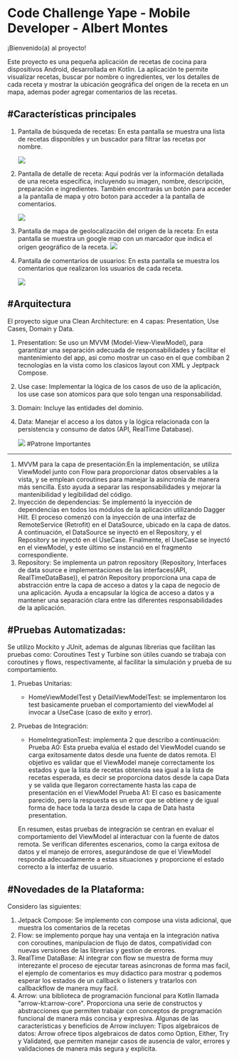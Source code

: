 
Code Challenge Yape - Mobile Developer - Albert Montes
======================================================

¡Bienvenido(a) al proyecto!

Este proyecto es una pequeña aplicación de recetas de cocina para dispositivos Android, desarrollada en Kotlin. La aplicación te permite visualizar recetas, buscar por nombre o ingredientes, ver los detalles de cada receta y mostrar la ubicación geográfica del origen de la receta en un mapa, ademas poder agregar comentarios de las recetas.



#Características principales
---------------------------
1. Pantalla de búsqueda de recetas: En esta pantalla se muestra una lista de recetas disponibles y un buscador para filtrar las recetas por nombre.

   ![](static/captura_app2.jpg)

2. Pantalla de detalle de receta: Aquí podrás ver la información detallada de una receta específica, incluyendo su imagen, nombre, descripción, preparación e ingredientes. También encontrarás un botón para acceder a la pantalla de mapa y otro boton para acceder a la pantalla de comentarios.

   ![](static/captura_detalle2.jpg)

3. Pantalla de mapa de geolocalización del origen de la receta: En esta pantalla se muestra un google map con un marcador que indica el origen geográfico de la receta.
   ![](static/captura_mapa2.jpg)

4. Pantalla de comentarios de usuarios: En esta pantalla se muestra los comentarios que realizaron los usuarios de cada receta.
   
   ![](static/captura_comentario2.jpg)


#Arquitectura
-----------------------

El proyecto sigue una Clean Architecture: en 4 capas: Presentation, Use Cases, Domain y Data.

1. Presentation: Se uso un MVVM (Model-View-ViewModel), para garantizar una separación adecuada de responsabilidades y facilitar el mantenimiento del app, asi como mostrar un caso en el que combiban 2 tecnologías en la vista como los clasicos layout con XML y Jeptpack Compose. 
2. Use case: Implementar la lógica de los casos de uso de la aplicación, los use case son atomicos para que solo tengan una responsabilidad.
3. Domain: Incluye las entidades del dominio.
4. Data: Manejar el acceso a los datos y la lógica relacionada con la persistencia y consumo de datos (API, RealTime Database).

   ![](static/diagrama_c_a.png)
#Patrone Importantes
---------

1. MVVM para la capa de presentación:En la implementación, se utiliza ViewModel junto con Flow para proporcionar datos observables a la vista, y se emplean coroutines para manejar la asincronía de manera más sencilla. Esto ayuda a separar las responsabilidades y mejorar la mantenibilidad y legibilidad del código.
2. Inyección de dependencias: Se implementó la inyección de dependencias en todos los módulos de la aplicación utilizando Dagger Hilt. El proceso comenzó con la inyección de una interfaz de RemoteService (Retrofit) en el DataSource, ubicado en la capa de datos. A continuación, el DataSource se inyectó en el Repository, y el Repository se inyectó en el UseCase. Finalmente, el UseCase se inyectó en el viewModel, y este último se instanció en el fragmento correspondiente.
3. Repository: Se implementa un patron repository (Repository, Interfaces de data source e implementaciones de las interfaces(API, RealTimeDataBase)), el patrón Repository proporciona una capa de abstracción entre la capa de acceso a datos y la capa de negocio de una aplicación. Ayuda a encapsular la lógica de acceso a datos y a mantener una separación clara entre las diferentes responsabilidades de la aplicación.

#Pruebas Automatizadas:
-----------------------
Se utilizo Mockito y JUnit, ademas de algunas librerias que facilitan las pruebas como:  Coroutines Test y Turbine son útiles cuando se trabaja con coroutines y flows, respectivamente, al facilitar la simulación y prueba de su comportamiento.
1. Pruebas Unitarias:
   - HomeViewModelTest y DetailViewModelTest: se implementaron los test basicamente prueban el comportamiento del viewModel al invocar a UseCase (caso de exito y error).
2. Pruebas de Integración:
   - HomeIntegrationTest: implementa 2 que describo a continuación: 
   Prueba A0: Esta prueba evalúa el estado del ViewModel cuando se carga exitosamente datos desde una fuente de datos remota. El objetivo es validar que el ViewModel maneje correctamente los estados y que la lista de recetas obtenida sea igual a la lista de recetas esperada, es decir se proporciona datos desde la capa Data y se valida que llegaron correctamente hasta las capa de presentación en el ViewModel 
   Prueba A1: El caso es basicamente parecido, pero la respuesta es un error que se obtiene y de igual forma de hace toda la tarza desde la capa de Data hasta presentation. 
   
   En resumen, estas pruebas de integración se centran en evaluar el comportamiento del ViewModel al interactuar con la fuente de datos remota. Se verifican diferentes escenarios, como la carga exitosa de datos y el manejo de errores, asegurándose de que el ViewModel responda adecuadamente a estas situaciones y proporcione el estado correcto a la interfaz de usuario.

#Novedades de la Plataforma:
----------------------------
Considero las siguientes:
1. Jetpack Compose: Se implemento con compose una vista adicional, que muestra los comentarios de la recetas
2. Flow: se implemento porque hay una ventaja en la integración nativa con coroutines, manipulacion de flujo de datos, compatividad con nuevas versiones de las librerias y gestion de errores.
3. RealTime DataBase: Al integrar con flow se muestra de forma muy interezante el proceso de ejecutar tareas asincronas de forma mas facil, el ejemplo de comentarios es muy didactico para mostrar q podemos esperar los estados de un callback o listeners y tratarlos con callbackflow de manera muy facil.
4. Arrow: una biblioteca de programación funcional para Kotlin llamada "arrow-kt:arrow-core". Proporciona una serie de constructos y abstracciones que permiten trabajar con conceptos de programación funcional de manera más concisa y expresiva. Algunas de las características y beneficios de Arrow incluyen: Tipos algebraicos de datos: Arrow ofrece tipos algebraicos de datos como Option, Either, Try y Validated, que permiten manejar casos de ausencia de valor, errores y validaciones de manera más segura y explícita.

